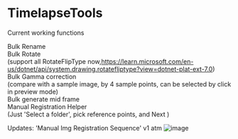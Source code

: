 # TimelapseTools
Current working functions

Bulk Rename<br />
Bulk Rotate<br />(support all RotateFlipType now,https://learn.microsoft.com/en-us/dotnet/api/system.drawing.rotatefliptype?view=dotnet-plat-ext-7.0)<br />
Bulk Gamma correction <br />(compare with a sample image, by 4 sample points, can be selected by click in preview mode)<br />
Bulk generate mid frame <br />
Manual Registration Helper<br />(Just 'Select a folder', pick reference points, and Next )

Updates: 'Manual Img Registration Sequence' v1 atm
![image](https://github.com/CrazyKodoG/TimelapseTools/assets/142093127/0fe0e211-8130-4e96-b003-784acf458632)
